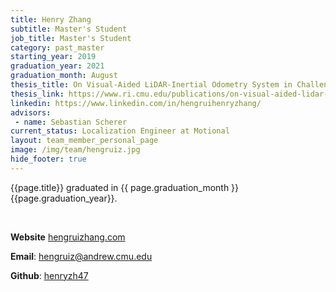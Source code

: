 ```yaml
---
title: Henry Zhang
subtitle: Master's Student
job_title: Master's Student
category: past_master
starting_year: 2019
graduation_year: 2021
graduation_month: August
thesis_title: On Visual-Aided LiDAR-Inertial Odometry System in Challenging Subterranean Environments
thesis_link: https://www.ri.cmu.edu/publications/on-visual-aided-lidar-inertial-odometry-system-in-challenging-subterranean-environments/
linkedin: https://www.linkedin.com/in/hengruihenryzhang/
advisors:
 - name: Sebastian Scherer
current_status: Localization Engineer at Motional
layout: team_member_personal_page
image: /img/team/hengruiz.jpg
hide_footer: true
---
```


{{page.title}} graduated in {{ page.graduation_month }} {{page.graduation_year}}.

<br>

**Website** [hengruizhang.com](https://hengruizhang.com)

**Email**: hengruiz@andrew.cmu.edu

**Github**: [henryzh47](https://github.com/HenryZh47)

